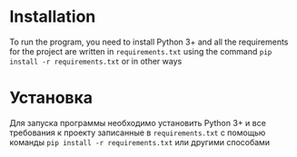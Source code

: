 # Installation
To run the program, you need to install Python 3+ and all the requirements for the project are written in `requirements.txt` using the command `pip install -r requirements.txt` or in other ways

# Установка
Для запуска программы необходимо установить Python 3+ и все требования к проекту записанные в `requirements.txt` с помощью команды `pip install -r requirements.txt` или другими способами